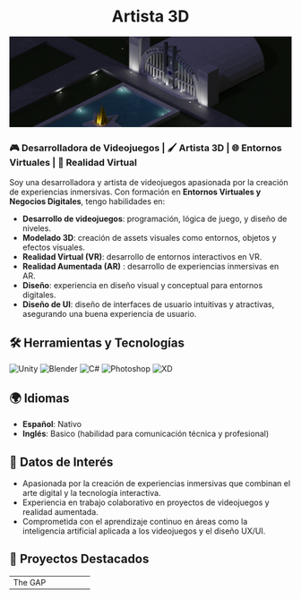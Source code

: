 <h1 align="center">Artista 3D</h1>
<img src="https://github.com/Fatmendoz4/Fatmendoz4/blob/main/salon%20de%20la%20justicia%203.png"/>

### 🎮 Desarrolladora de Videojuegos | 🖌️ Artista 3D | 🌐 Entornos Virtuales | 🥽 Realidad Virtual

Soy una desarrolladora y artista de videojuegos apasionada por la creación de experiencias inmersivas. Con formación en **Entornos Virtuales y Negocios Digitales**, tengo habilidades en:
- **Desarrollo de videojuegos**: programación, lógica de juego, y diseño de niveles.
- **Modelado 3D**: creación de assets visuales como entornos, objetos y efectos visuales.
- **Realidad Virtual (VR)**: desarrollo de entornos interactivos en VR.
- **Realidad Aumentada (AR)** : desarrollo de experiencias inmersivas en AR.
- **Diseño**: experiencia en diseño visual y conceptual para entornos digitales.
- **Diseño de UI**: diseño de interfaces de usuario intuitivas y atractivas, asegurando una buena experiencia de usuario.

## 🛠️ Herramientas y Tecnologías
![Unity](https://img.shields.io/badge/Engine-Unity-blue)
![Blender](https://img.shields.io/badge/3D-Blender-orange)
![C#](https://img.shields.io/badge/Code-C%23-blue)
![Photoshop](https://img.shields.io/badge/Adobe-Photoshop-orange)
![XD](https://img.shields.io/badge/Adobe-XD-blue)



## 🌍 Idiomas
- **Español**: Nativo
- **Inglés**: Basico (habilidad para comunicación técnica y profesional)

## 📌 Datos de Interés
- Apasionada por la creación de experiencias inmersivas que combinan el arte digital y la tecnología interactiva.
- Experiencia en trabajo colaborativo en proyectos de videojuegos y realidad aumentada.
- Comprometida con el aprendizaje continuo en áreas como la inteligencia artificial aplicada a los videojuegos y el diseño UX/UI.

## 🚀 Proyectos Destacados
<table>
  <tr>
    <td width="50%>
      <h3 align="center">The GAP</h3>
  <div align="center">
    <a href="" target="_blank""><imgsrc="https://github.com/Fatmendoz4/Fatmendoz4/blob/main/salon%20de%20la%20justicia%203.png"/>
</table>
